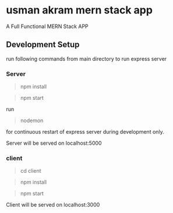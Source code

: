 # usman akram mern stack app

A Full Functional MERN Stack APP

## Development Setup

run following commands from main directory to run express server

### Server

> npm install

> npm start

run

> nodemon

for continuous restart of express server during development only.

Server will be served on localhost:5000

### client

> cd client

> npm install

> npm start

Client will be served on localhost:3000
